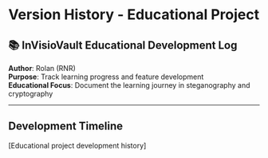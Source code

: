 # Version History - Educational Project

## 📚 InVisioVault Educational Development Log

**Author**: Rolan (RNR)  
**Purpose**: Track learning progress and feature development  
**Educational Focus**: Document the learning journey in steganography and cryptography

---

## Development Timeline

[Educational project development history]
